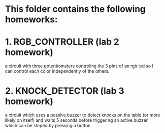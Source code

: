 # This folder contains the following homeworks:
# 1. RGB_CONTROLLER (lab 2 homework) 
  a circuit with three potentiometers controling the 3 pins of an rgb led so I can control each color     independently of the others.
# 2. KNOCK_DETECTOR (lab 3 homework) 
  a circuit which uses a passive buzzer to detect knocks on the table (or more likely on itself) and       waits 5 seconds before triggering an active buzzer which can be stoped by pressing a button.
